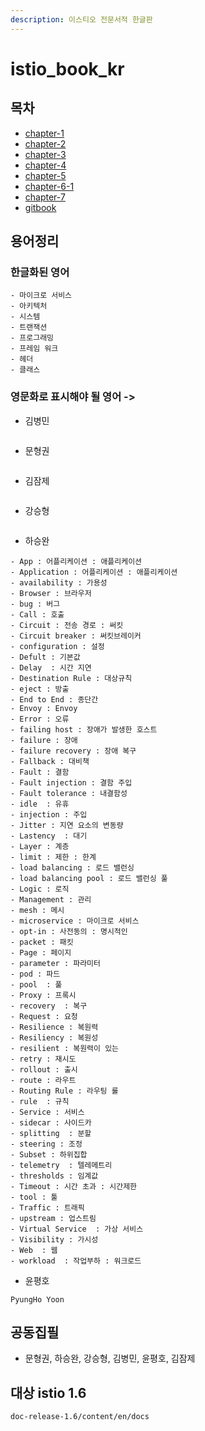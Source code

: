 ```yaml
---
description: 이스티오 전문서적 한글판
---
```


# istio\_book\_kr

## 목차

* [chapter-1](charter-1-introduce/)
* [chapter-2](chapter-2/)
* [chapter-3](chapter-3/)
* [chapter-4](chapter-4/)
* [chapter-5](https://github.com/istiokrsg/istio_book_kr/tree/bdc34718903ee41cd3f9d20f9efc6fac275529f5/chapter-5/README.md)
* [chapter-6-1](https://github.com/istiokrsg/istio_book_kr/tree/bdc34718903ee41cd3f9d20f9efc6fac275529f5/chapter-6-1/README.md)
* [chapter-7](https://github.com/istiokrsg/istio_book_kr/tree/bdc34718903ee41cd3f9d20f9efc6fac275529f5/chapter-7/observability/README.md)
* [gitbook](references/setting_gitbook.md)

## 용어정리

### 한글화된 영어

```text
- 마이크로 서비스
- 아키텍처
- 시스템
- 트랜잭션
- 프로그래밍
- 프레임 워크
- 헤더
- 클래스
```

### 영문화로 표시해야 될 영어 -&gt;

* 김병민

```text

```

* 문형권

```text

```

* 김잠제

```text

```

* 강승형

```text

```

* 하승완

```text
- App : 어플리케이션 : 애플리케이션
- Application : 어플리케이션 : 애플리케이션
- availability : 가용성
- Browser : 브라우저
- bug : 버그
- Call : 호출
- Circuit : 전송 경로 : 써킷
- Circuit breaker : 써킷브레이커
- configuration : 설정
- Defult : 기본값
- Delay  : 시간 지연
- Destination Rule : 대상규칙
- eject : 방출
- End to End : 종단간
- Envoy : Envoy
- Error : 오류
- failing host : 장애가 발생한 호스트
- failure : 장애
- failure recovery : 장애 복구
- Fallback : 대비책
- Fault : 결함
- Fault injection : 결함 주입
- Fault tolerance : 내결함성
- idle  : 유휴
- injection : 주입
- Jitter : 지연 요소의 변동량
- Lastency  : 대기
- Layer : 계층
- limit : 제한 : 한계
- load balancing : 로드 밸런싱
- load balancing pool : 로드 밸런싱 풀 
- Logic : 로직
- Management : 관리
- mesh : 메시
- microservice : 마이크로 서비스
- opt-in : 사전동의 : 명시적인
- packet : 패킷
- Page : 페이지
- parameter : 파라미터
- pod : 파드 
- pool  : 풀
- Proxy : 프록시
- recovery  : 복구
- Request : 요청
- Resilience : 복원력
- Resiliency : 복원성
- resilient : 복원력이 있는
- retry : 재시도
- rollout : 출시
- route : 라우트
- Routing Rule : 라우팅 룰
- rule  : 규칙
- Service : 서비스
- sidecar : 사이드카
- splitting  : 분할
- steering : 조정
- Subset : 하위집합
- telemetry  : 텔레메트리
- thresholds : 임계값
- Timeout : 시간 초과 : 시간제한
- tool : 툴
- Traffic : 트래픽
- upstream : 업스트림
- Virtual Service  : 가상 서비스
- Visibility : 가시성
- Web  : 웹
- workload  : 작업부하 : 워크로드
```

* 윤평호

```text
PyungHo Yoon
```

## 공동집필

* 문형권, 하승완, 강승형, 김병민, 윤평호, 김잠제

## 대상 istio 1.6

```text
doc-release-1.6/content/en/docs
```

